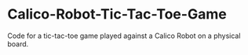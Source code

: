 # Calico-Robot-Tic-Tac-Toe-Game
Code for a tic-tac-toe game played against a Calico Robot on a physical board. 
